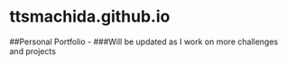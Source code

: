# ttsmachida.github.io
 ##Personal Portfolio -
 ###Will be updated as I work on more challenges and projects
